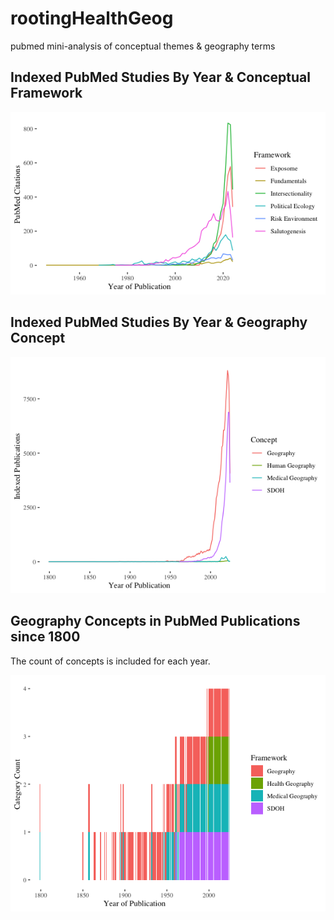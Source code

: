 # rootingHealthGeog
 pubmed mini-analysis of conceptual themes & geography terms

## Indexed PubMed Studies By Year & Conceptual Framework

![Figure 1](PubMed_Citations_Framework.png)

## Indexed PubMed Studies By Year & Geography Concept

![Figure 2](Concept_IndexedPub.png)

## Geography Concepts in PubMed Publications since 1800
The count of concepts is included for each year. 

![Figure 3](countCategory_PubYear.png)

